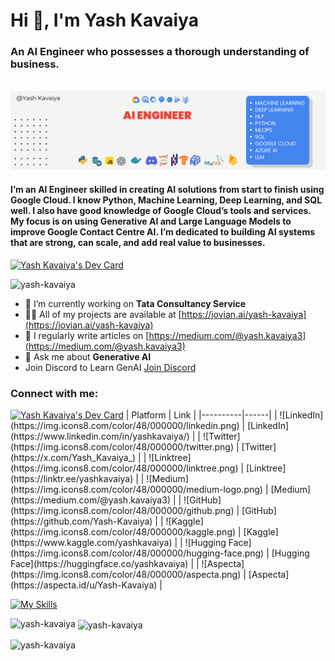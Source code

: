 <h1 >Hi 👋, I'm Yash Kavaiya</h1>
<h3>An AI Engineer who possesses a thorough understanding of business.</h3>
<p align="center">  
  <br>
  <img alt="AI Engineer"  src="./AI Engineer.png">
<p/>
<h4 >I’m an AI Engineer skilled in creating AI solutions from start to finish using Google Cloud. I know Python, Machine Learning, Deep Learning, and SQL well. I also have good knowledge of Google Cloud’s tools and services. My focus is on using Generative AI and Large Language Models to improve Google Contact Centre AI. I’m dedicated to building AI systems that are strong, can scale, and add real value to businesses.</h4>
<a href="https://app.daily.dev/yashkavaiya"><img src="https://api.daily.dev/devcards/v2/DYjCG4v1x05SPkfl8Fw3t.png?type=default&r=yb4" width="356" alt="Yash Kavaiya's Dev Card"/></a>
<p align="left"> <img src="https://komarev.com/ghpvc/?username=yash-kavaiya&label=Profile%20views&color=0e75b6&style=flat" alt="yash-kavaiya" /> </p>

- 🔭 I’m currently working on **Tata Consultancy Service**
- 👨‍💻 All of my projects are available at [https://jovian.ai/yash-kavaiya](https://jovian.ai/yash-kavaiya)
- 📝 I regularly write articles on [https://medium.com/@yash.kavaiya3](https://medium.com/@yash.kavaiya3)
- 💬 Ask me about **Generative AI**
- Join Discord to Learn GenAI [Join Discord](https://discord.gg/cvHXS4b5)

<h3 align="left">Connect with me:</h3>
<p align="left">
<a href="https://app.daily.dev/yashkavaiya"><img src="https://api.daily.dev/devcards/v2/DYjCG4v1x05SPkfl8Fw3t.png?type=default&r=yb4" width="356" alt="Yash Kavaiya's Dev Card"/></a>
| Platform | Link |
|----------|------|
| ![LinkedIn](https://img.icons8.com/color/48/000000/linkedin.png) | [LinkedIn](https://www.linkedin.com/in/yashkavaiya/) |
| ![Twitter](https://img.icons8.com/color/48/000000/twitter.png) | [Twitter](https://x.com/Yash_Kavaiya_) |
| ![Linktree](https://img.icons8.com/color/48/000000/linktree.png) | [Linktree](https://linktr.ee/yashkavaiya) |
| ![Medium](https://img.icons8.com/color/48/000000/medium-logo.png) | [Medium](https://medium.com/@yash.kavaiya3) |
| ![GitHub](https://img.icons8.com/color/48/000000/github.png) | [GitHub](https://github.com/Yash-Kavaiya) |
| ![Kaggle](https://img.icons8.com/color/48/000000/kaggle.png) | [Kaggle](https://www.kaggle.com/yashkavaiya) |
| ![Hugging Face](https://img.icons8.com/color/48/000000/hugging-face.png) | [Hugging Face](https://huggingface.co/yashkavaiya) |
| ![Aspecta](https://img.icons8.com/color/48/000000/aspecta.png) | [Aspecta](https://aspecta.id/u/Yash-Kavaiya) |
</p>


[![My Skills](https://skillicons.dev/icons?i=py,gcp,azure,anaconda,git,discord,fastapi,kubernetes,flask,docker,opencv,bash&perline=12)](https://skillicons.dev)



<p><img align="left" src="https://github-readme-stats.vercel.app/api/top-langs?username=yash-kavaiya&show_icons=true&locale=en&layout=compact" alt="yash-kavaiya" /></p>

<p>&nbsp;<img align="center" src="https://github-readme-stats.vercel.app/api?username=yash-kavaiya&show_icons=true&locale=en" alt="yash-kavaiya" /></p>

<p><img align="center" src="https://github-readme-streak-stats.herokuapp.com/?user=yash-kavaiya&" alt="yash-kavaiya" /></p>
